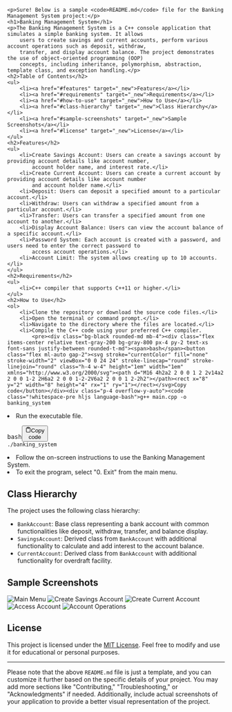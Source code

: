 
    <p>Sure! Below is a sample <code>README.md</code> file for the Banking Management System project:</p>
    <h1>Banking Management System</h1>
    <p>The Banking Management System is a C++ console application that simulates a simple banking system. It allows
        users to create savings and current accounts, perform various account operations such as deposit, withdraw,
        transfer, and display account balance. The project demonstrates the use of object-oriented programming (OOP)
        concepts, including inheritance, polymorphism, abstraction, template class, and exception handling.</p>
    <h2>Table of Contents</h2>
    <ul>
        <li><a href="#features" target="_new">Features</a></li>
        <li><a href="#requirements" target="_new">Requirements</a></li>
        <li><a href="#how-to-use" target="_new">How to Use</a></li>
        <li><a href="#class-hierarchy" target="_new">Class Hierarchy</a></li>
        <li><a href="#sample-screenshots" target="_new">Sample Screenshots</a></li>
        <li><a href="#license" target="_new">License</a></li>
    </ul>
    <h2>Features</h2>
    <ul>
        <li>Create Savings Account: Users can create a savings account by providing account details like account number,
            account holder name, and interest rate.</li>
        <li>Create Current Account: Users can create a current account by providing account details like account number
            and account holder name.</li>
        <li>Deposit: Users can deposit a specified amount to a particular account.</li>
        <li>Withdraw: Users can withdraw a specified amount from a particular account.</li>
        <li>Transfer: Users can transfer a specified amount from one account to another.</li>
        <li>Display Account Balance: Users can view the account balance of a specific account.</li>
        <li>Password System: Each account is created with a password, and users need to enter the correct password to
            access account operations.</li>
        <li>Account Limit: The system allows creating up to 10 accounts.</li>
    </ul>
    <h2>Requirements</h2>
    <ul>
        <li>C++ compiler that supports C++11 or higher.</li>
    </ul>
    <h2>How to Use</h2>
    <ol>
        <li>Clone the repository or download the source code files.</li>
        <li>Open the terminal or command prompt.</li>
        <li>Navigate to the directory where the files are located.</li>
        <li>Compile the C++ code using your preferred C++ compiler.
            <pre><div class="bg-black rounded-md mb-4"><div class="flex items-center relative text-gray-200 bg-gray-800 px-4 py-2 text-xs font-sans justify-between rounded-t-md"><span>bash</span><button class="flex ml-auto gap-2"><svg stroke="currentColor" fill="none" stroke-width="2" viewBox="0 0 24 24" stroke-linecap="round" stroke-linejoin="round" class="h-4 w-4" height="1em" width="1em" xmlns="http://www.w3.org/2000/svg"><path d="M16 4h2a2 2 0 0 1 2 2v14a2 2 0 0 1-2 2H6a2 2 0 0 1-2-2V6a2 2 0 0 1 2-2h2"></path><rect x="8" y="2" width="8" height="4" rx="1" ry="1"></rect></svg>Copy code</button></div><div class="p-4 overflow-y-auto"><code class="!whitespace-pre hljs language-bash">g++ main.cpp -o banking_system
</code></div></div></pre>
        </li>
        <li>Run the executable file.
            <pre><div class="bg-black rounded-md mb-4"><div class="flex items-center relative text-gray-200 bg-gray-800 px-4 py-2 text-xs font-sans justify-between rounded-t-md"><span>bash</span><button class="flex ml-auto gap-2"><svg stroke="currentColor" fill="none" stroke-width="2" viewBox="0 0 24 24" stroke-linecap="round" stroke-linejoin="round" class="h-4 w-4" height="1em" width="1em" xmlns="http://www.w3.org/2000/svg"><path d="M16 4h2a2 2 0 0 1 2 2v14a2 2 0 0 1-2 2H6a2 2 0 0 1-2-2V6a2 2 0 0 1 2-2h2"></path><rect x="8" y="2" width="8" height="4" rx="1" ry="1"></rect></svg>Copy code</button></div><div class="p-4 overflow-y-auto"><code class="!whitespace-pre hljs language-bash">./banking_system
</code></div></div></pre>
        </li>
        <li>Follow the on-screen instructions to use the Banking Management System.</li>
        <li>To exit the program, select "0. Exit" from the main menu.</li>
    </ol>
    <h2>Class Hierarchy</h2>
    <p>The project uses the following class hierarchy:</p>
    <ul>
        <li><code>BankAccount</code>: Base class representing a bank account with common functionalities like deposit,
            withdraw, transfer, and balance display.</li>
        <li><code>SavingsAccount</code>: Derived class from <code>BankAccount</code> with additional functionality to
            calculate and add interest to the account balance.</li>
        <li><code>CurrentAccount</code>: Derived class from <code>BankAccount</code> with additional functionality for
            overdraft facility.</li>
    </ul>
    <h2>Sample Screenshots</h2>
    <p><img src="/screenshots/main_menu.png" alt="Main Menu">
        <img src="/screenshots/create_savings_account.png" alt="Create Savings Account">
        <img src="/screenshots/create_current_account.png" alt="Create Current Account">
        <img src="/screenshots/access_account.png" alt="Access Account">
        <img src="/screenshots/account_operations.png" alt="Account Operations">
    </p>
    <h2>License</h2>
    <p>This project is licensed under the <a href="LICENSE" target="_new">MIT License</a>. Feel free to modify and use
        it for educational or personal purposes.</p>
    <hr>
    <p>Please note that the above <code>README.md</code> file is just a template, and you can customize it further based
        on the specific details of your project. You may add more sections like "Contributing," "Troubleshooting," or
        "Acknowledgments" if needed. Additionally, include actual screenshots of your application to provide a better
        visual representation of the project.</p>
